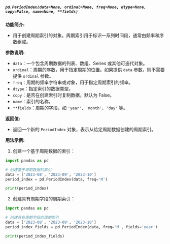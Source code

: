 ##### `pd.PeriodIndex(data=None, ordinal=None, freq=None, dtype=None, copy=False, name=None, **fields)`
**功能简介:**
- 用于创建周期索引的对象。周期索引用于标识一系列时间段，通常由频率和序数组成。

**参数说明:**
- `data`：一个包含周期数据的列表、数组、Series 或其他可迭代对象。
- `ordinal`：周期的序数，用于指定周期的位置。如果提供 `data` 参数，则不需要提供 `ordinal` 参数。
- `freq`：周期的频率字符串或对象，用于指定周期索引的频率。
- `dtype`：指定索引的数据类型。
- `copy`：是否在创建索引时复制数据。默认为 False。
- `name`：索引的名称。
- `**fields`：周期的字段，如 `'year'`、`'month'`、`'day'` 等。

**返回值:**
- 返回一个新的 `PeriodIndex` 对象，表示从给定周期数据创建的周期索引。

**用法示例:**
1. 创建一个基于周期数据的索引：
```python
import pandas as pd

# 创建基于周期数据的索引
data = ['2023-08', '2023-09', '2023-10']
period_index = pd.PeriodIndex(data, freq='M')

print(period_index)
```
2. 创建具有周期字段的周期索引：
```python
import pandas as pd

# 创建具有周期字段的周期索引
data = ['2023-08', '2023-09', '2023-10']
period_index_fields = pd.PeriodIndex(data, freq='M', fields='year')

print(period_index_fields)
```